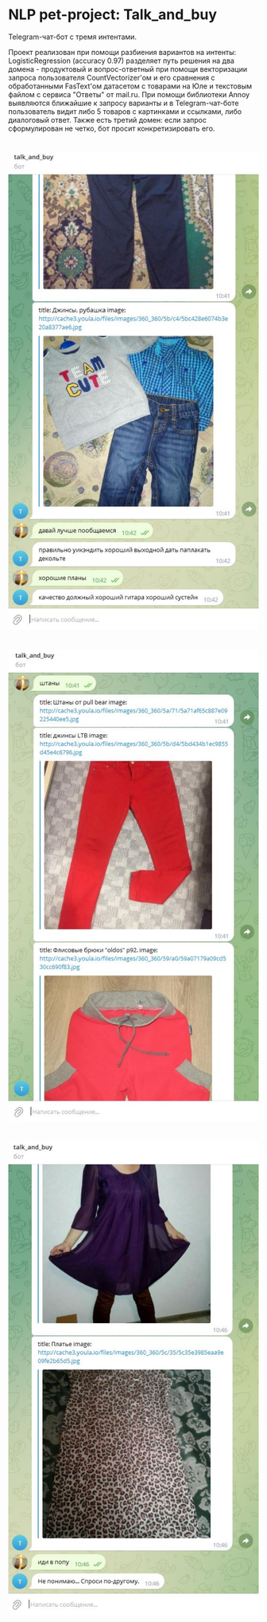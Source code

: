 # NLP pet-project: Talk_and_buy

Telegram-чат-бот с тремя интентами. 

Проект реализован при помощи разбиения вариантов на интенты: LogisticRegression (accuracy 0.97) разделяет путь решения на два домена - продуктовый и вопрос-ответный при помощи векторизации запроса пользователя CountVectorizer'ом и его сравнения с обработанными FasText'ом датасетом с товарами на Юле и текстовым файлом с сервиса "Ответы" от mail.ru. При помощи библиотеки Annoy выявляются ближайшие к запросу варианты и в Telegram-чат-боте пользователь видит либо 5 товаров с картинками и ссылками, либо диалоговый ответ. Также есть третий домен: если запрос сформулирован не четко, бот просит конкретизировать его. 

# 

<img align='center' src="https://github.com/rectorkipa/NLP-Talk_and_buy/blob/main/sc_sh_2-qa.JPG" width="640">

#

<img align='center' src="https://github.com/rectorkipa/NLP-Talk_and_buy/blob/main/sc_sh_1-prod.JPG" width="640">

#

<img align='center' src="https://github.com/rectorkipa/NLP-Talk_and_buy/blob/main/sc_sh_3-another.JPG" width="640">
